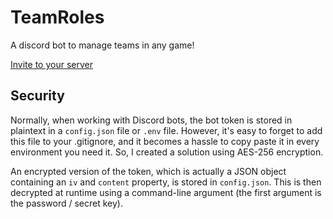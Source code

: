 # TeamRoles

A discord bot to manage teams in any game!

[Invite to your server](https://discord.com/oauth2/authorize?client_id=1018309566334767165&permissions=8&scope=bot%20applications.commands%20messages.read)

## Security

Normally, when working with Discord bots, the bot token is stored in plaintext in a `config.json` file or `.env` file. However, it's easy to forget to add this file to your .gitignore, and it becomes a hassle to copy paste it in every environment you need it. So, I created a solution using AES-256 encryption.

An encrypted version of the token, which is actually a JSON object containing an `iv` and `content` property, is stored in `config.json`. This is then decrypted at runtime using a command-line argument (the first argument is the password / secret key).
